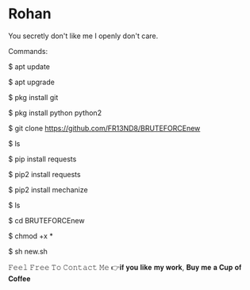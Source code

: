 # Rohan
You secretly don't like me I openly don't care.

Commands:

$ apt update

$ apt upgrade

$ pkg install git

$ pkg install python python2

$ git clone https://github.com/FR13ND8/BRUTEFORCEnew

$ ls

$ pip install requests

$ pip2 install requests

$ pip2 install mechanize

$ ls

$ cd BRUTEFORCEnew

$ chmod +x *

$ sh new.sh

𝙵𝚎𝚎𝚕 𝙵𝚛𝚎𝚎 𝚃𝚘 𝙲𝚘𝚗𝚝𝚊𝚌𝚝 𝙼𝚎 
👉𝐢𝐟 𝐲𝐨𝐮 𝐥𝐢𝐤𝐞 𝐦𝐲 𝐰𝐨𝐫𝐤, 𝐁𝐮𝐲 𝐦𝐞 𝐚 𝐂𝐮𝐩 𝐨𝐟 𝐂𝐨𝐟𝐟𝐞𝐞

